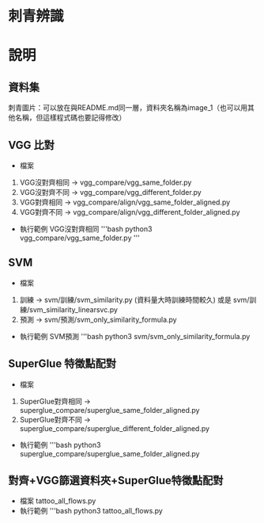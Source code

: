 # 刺青辨識
# 說明

## 資料集
刺青圖片：可以放在與README.md同一層，資料夾名稱為image_1（也可以用其他名稱，但這樣程式碼也要記得修改）


## VGG 比對
- 檔案
1. VGG沒對齊相同 -> vgg_compare/vgg_same_folder.py
2. VGG沒對齊不同 -> vgg_compare/vgg_different_folder.py
3. VGG對齊相同 -> vgg_compare/align/vgg_same_folder_aligned.py
4. VGG對齊不同 -> vgg_compare/align/vgg_different_folder_aligned.py
- 執行範例 VGG沒對齊相同
'''bash
python3 vgg_compare/vgg_same_folder.py
'''

## SVM
- 檔案
1. 訓練 -> svm/訓練/svm_similarity.py (資料量大時訓練時間較久) 或是 svm/訓練/svm_similarity_linearsvc.py
2. 預測 -> svm/預測/svm_only_similarity_formula.py
- 執行範例 SVM預測
'''bash
python3 svm/svm_only_similarity_formula.py

## SuperGlue 特徵點配對
- 檔案
1. SuperGlue對齊相同 -> superglue_compare/superglue_same_folder_aligned.py
2. SuperGlue對齊不同 -> superglue_compare/superglue_different_folder_aligned.py
- 執行範例
'''bash
python3 superglue_compare/superglue_same_folder_aligned.py 


## 對齊+VGG篩選資料夾+SuperGlue特徵點配對
- 檔案
tattoo_all_flows.py
- 執行範例
'''bash
python3 tattoo_all_flows.py